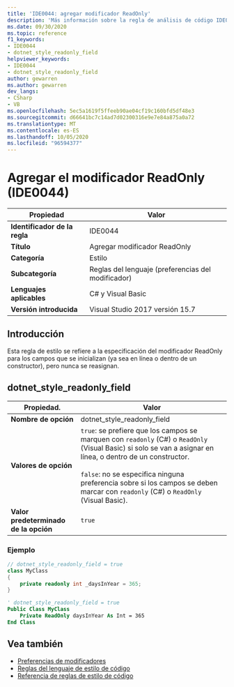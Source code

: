 ```yaml
---
title: 'IDE0044: agregar modificador ReadOnly'
description: 'Más información sobre la regla de análisis de código IDE0044: Add ReadOnly (modificador)'
ms.date: 09/30/2020
ms.topic: reference
f1_keywords:
- IDE0044
- dotnet_style_readonly_field
helpviewer_keywords:
- IDE0044
- dotnet_style_readonly_field
author: gewarren
ms.author: gewarren
dev_langs:
- CSharp
- VB
ms.openlocfilehash: 5ec5a1619f5ffeeb90ae04cf19c160bfd5df48e3
ms.sourcegitcommit: d66641bc7c14ad7d02300316e9e7e84a875a0a72
ms.translationtype: MT
ms.contentlocale: es-ES
ms.lasthandoff: 10/05/2020
ms.locfileid: "96594377"
---
```

# <a name="add-readonly-modifier-ide0044"></a>Agregar el modificador ReadOnly (IDE0044)

|Propiedad|Valor|
|-|-|
| **Identificador de la regla** | IDE0044 |
| **Título** | Agregar modificador ReadOnly |
| **Categoría** | Estilo |
| **Subcategoría** | Reglas del lenguaje (preferencias del modificador) |
| **Lenguajes aplicables** | C# y Visual Basic |
| **Versión introducida** | Visual Studio 2017 versión 15.7 |

## <a name="overview"></a>Introducción

Esta regla de estilo se refiere a la especificación del modificador ReadOnly para los campos que se inicializan (ya sea en línea o dentro de un constructor), pero nunca se reasignan.

## <a name="dotnet_style_readonly_field"></a>dotnet_style_readonly_field

|Propiedad.|Valor|
|-|-|
| **Nombre de opción** | dotnet_style_readonly_field |
| **Valores de opción** | `true`: se prefiere que los campos se marquen con `readonly` (C#) o `ReadOnly` (Visual Basic) si solo se van a asignar en línea, o dentro de un constructor.<br /><br />`false`: no se especifica ninguna preferencia sobre si los campos se deben marcar con `readonly` (C#) o `ReadOnly` (Visual Basic). |
| **Valor predeterminado de la opción** | `true` |

### <a name="example"></a>Ejemplo

```csharp
// dotnet_style_readonly_field = true
class MyClass
{
    private readonly int _daysInYear = 365;
}
```

```vb
' dotnet_style_readonly_field = true
Public Class MyClass
    Private ReadOnly daysInYear As Int = 365
End Class
```

## <a name="see-also"></a>Vea también

- [Preferencias de modificadores](modifier-preferences.md)
- [Reglas del lenguaje de estilo de código](language-rules.md)
- [Referencia de reglas de estilo de código](index.md)
